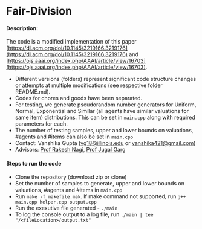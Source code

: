 # Fair-Division

#### Description:
The code is a modified implementation of this paper [https://dl.acm.org/doi/10.1145/3219166.3219176](https://dl.acm.org/doi/10.1145/3219166.3219176) and [https://ojs.aaai.org/index.php/AAAI/article/view/16703](https://ojs.aaai.org/index.php/AAAI/article/view/16703). 
* Different versions (folders) represent significant code structure changes or attempts at multiple modifications (see respective folder README.md). 
* Codes for chores and goods have been separated.
* For testing, we generate pseudorandom number generators for Uniform, Normal, Exponential and Similar (all agents have similar valuations for same item) distributions. This can be set in `main.cpp` along with required parameters for each.
* The number of testing samples, upper and lower bounds on valuations, #agents and #items can also be set in `main.cpp`
* Contact: Vanshika Gupta (vg18@illinois.edu or vanshika421@gmail.com)
* Advisors: [Prof Rakesh Nagi](https://rakeshnagi.ise.illinois.edu/), [Prof Jugal Garg](https://jugal.ise.illinois.edu/)

#### Steps to run the code
* Clone the repository (download zip or clone)
* Set the number of samples to generate, upper and lower bounds on valuations, #agents and #items in `main.cpp`
* Run `make -f makefile.mak`. If make command not supported, run `g++ main.cpp helper.cpp output.cpp`
* Run the exexutive file generated - `./main`
* To log the console output to a log file, run `./main | tee "/<fileLocation>/output.txt"`

